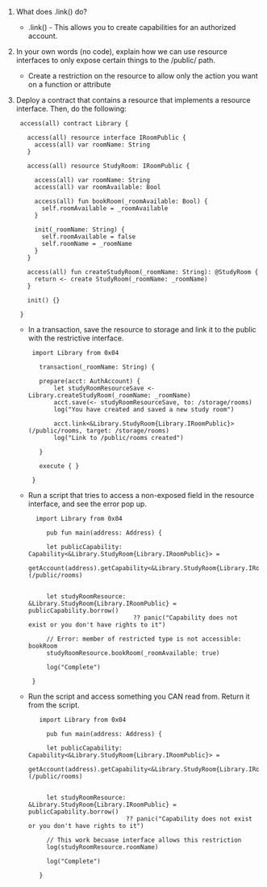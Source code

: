 1. What does .link() do?
   - .link() - This allows you to create capabilities for an authorized account.

2. In your own words (no code), explain how we can use resource interfaces to only expose certain things to the /public/ path.
   - Create a restriction on the resource to allow only the action you want on a function or attribute

3. Deploy a contract that contains a resource that implements a resource interface. Then, do the following:

   ```
    access(all) contract Library {

      access(all) resource interface IRoomPublic {
        access(all) var roomName: String
      }

      access(all) resource StudyRoom: IRoomPublic {

        access(all) var roomName: String
        access(all) var roomAvailable: Bool

        access(all) fun bookRoom(_roomAvailable: Bool) {
          self.roomAvailable = _roomAvailable
        }

        init(_roomName: String) {
          self.roomAvailable = false
          self.roomName = _roomName
        }
      }

      access(all) fun createStudyRoom(_roomName: String): @StudyRoom {
        return <- create StudyRoom(_roomName: _roomName)
      }

      init() {}

    }
   ```
     
   - In a transaction, save the resource to storage and link it to the public with the restrictive interface.
     ```
      import Library from 0x04

        transaction(_roomName: String) {

        prepare(acct: AuthAccount) {
            let studyRoomResourceSave <- Library.createStudyRoom(_roomName: _roomName)
            acct.save(<- studyRoomResourceSave, to: /storage/rooms)
            log("You have created and saved a new study room")

            acct.link<&Library.StudyRoom{Library.IRoomPublic}>(/public/rooms, target: /storage/rooms)
            log("Link to /public/rooms created")

        }

        execute { }

      }
     ```

   - Run a script that tries to access a non-exposed field in the resource interface, and see the error pop up.
     ```
       import Library from 0x04

          pub fun main(address: Address) {

          let publicCapability: Capability<&Library.StudyRoom{Library.IRoomPublic}> = 
              getAccount(address).getCapability<&Library.StudyRoom{Library.IRoomPublic}>(/public/rooms)


          let studyRoomResource: &Library.StudyRoom{Library.IRoomPublic} = publicCapability.borrow() 
                                  ?? panic("Capability does not exist or you don't have rights to it")

          // Error: member of restricted type is not accessible: bookRoom
          studyRoomResource.bookRoom(_roomAvailable: true)

          log("Complete")

      }
     ```

   - Run the script and access something you CAN read from. Return it from the script.
     ```
        import Library from 0x04

          pub fun main(address: Address) {

          let publicCapability: Capability<&Library.StudyRoom{Library.IRoomPublic}> = 
              getAccount(address).getCapability<&Library.StudyRoom{Library.IRoomPublic}>(/public/rooms)


          let studyRoomResource: &Library.StudyRoom{Library.IRoomPublic} = publicCapability.borrow() 
                                ?? panic("Capability does not exist or you don't have rights to it")

          // This work becuase interface allows this restriction
          log(studyRoomResource.roomName)

          log("Complete")

        }     
     ```
